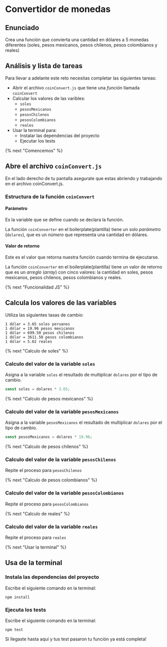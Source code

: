 # Convertidor de monedas

## Enunciado

Crea una función que convierta una cantidad en dólares a 5 monedas diferentes (soles, pesos mexicanos, pesos chilenos, pesos colombianos y reales)

## Análisis y lista de tareas

Para llevar a adelante este reto necesitas completar las siguientes tareas:

- Abrir el archivo `coinConvert.js` que tiene una _función_ llamada `coinConvert`
- Calcular los valores de las varibles:
  - `soles`
  - `pesosMexicanos`
  - `pesosChilenos`
  - `pesosColombianos`
  - `reales`
- Usar la terminal para:
  - Instalar las dependencias del proyecto
  - Ejecutar los tests

{% next "Comencemos" %}

## Abre el archivo `coinConvert.js`

En el lado derecho de tu pantalla asegurate que estas abriendo y trabajando en el archivo coinConvert.js.

### Estructura de la función `coinConvert`

#### Parámetro

Es la variable que se define cuando se declara la función.

La función `coinConverter` en el boilerplate(plantilla) tiene un solo _parámetro_ (`dolares`), que es un _número_ que representa una cantidad en dólares.

#### Valor de retorno

Este es el valor que retorna nuestra función cuando termina de ejecutarse.

La función `coinConverter` en el boilerplate(plantilla) tiene un valor de retorno que es un _arreglo_ (_array_) con cinco valores: la cantidad en soles, pesos mexicanos, pesos chilenos, pesos colombianos y reales.

{% next "Funcionalidad JS" %}

## Calcula los valores de las variables

Utiliza las siguientes tasas de cambio:

```text
1 dólar = 3.65 soles peruanos
1 dólar = 19.96 pesos mexicanos
1 dólar = 699.50 pesos chilenos
1 dólar = 3611.50 pesos colombianos
1 dólar = 5.62 reales
```

{% next "Calculo de soles" %}

### Calculo del valor de la variable `soles`

Asigna a la variable `soles` el resultado de multiplicar `dolares` por el tipo de cambio.

```js
const soles = dolares * 3.65;
```

{% next "Calculo de pesos mexicanos" %}

### Calculo del valor de la variable `pesosMexicanos`

Asigna a la variable `pesosMexicanos` el resultado de multiplicar `dolares` por el tipo de cambio.

```js
const pesosMexicanos = dolares * 19.96;
```

{% next "Calculo de pesos chilenos" %}

### Calculo del valor de la variable `pesosChilenos`

Repite el proceso para `pesosChilenos`

{% next "Calculo de pesos colombianos" %}

### Calculo del valor de la variable `pesosColombianos`

Repite el proceso para `pesosColombianos`

{% next "Calculo de reales" %}

### Calculo del valor de la variable `reales`

Repite el proceso para `reales`

{% next "Usar la terminal" %}

## Usa de la terminal

### Instala las dependencias del proyecto

Escribe el siguiente comando en la terminal:

```
npm install
```

### Ejecuta los tests

Escribe el siguiente comando en la terminal:

```
npm test
```

Si llegaste hasta aquí y tus test pasaron tu función ya está completa!
